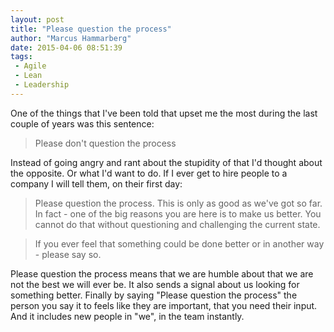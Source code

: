 ```yaml
---
layout: post
title: "Please question the process"
author: "Marcus Hammarberg"
date: 2015-04-06 08:51:39
tags:
 - Agile
 - Lean
 - Leadership
---
```


One of the things that I've been told that upset me the most during the last couple of years was this sentence:

<blockquote>Please don't question the process</blockquote>

Instead of going angry and rant about the stupidity of that I'd thought about the opposite. Or what I'd want to do. If I ever get to hire people to a company I will tell them, on their first day:

<blockquote>Please question the process. This is only as good as we've got so far. In fact - one of the big reasons you are here is to make us better. You cannot do that without questioning and challenging the current state.</blockquote>

<blockquote>If you ever feel that something could be done better or in another way - please say so.</blockquote>

Please question the process means that we are humble about that we are not the best we will ever be. It also sends a signal about us looking for something better. Finally by saying "Please question the process" the person you say it to feels like they are important, that you need their input. And it includes new people in "we", in the team instantly.